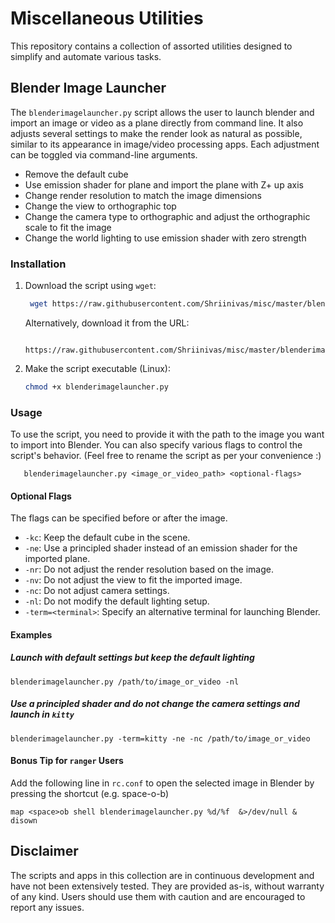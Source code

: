 # Miscellaneous Utilities

This repository contains a collection of assorted utilities designed to simplify and automate various tasks.

## Blender Image Launcher

The `blenderimagelauncher.py` script allows the user to launch blender and import an image or video as a plane directly from command line. It also adjusts several settings to make the render look as natural as possible, similar to its appearance in image/video processing apps. Each adjustment can be toggled via command-line arguments.

- Remove the default cube
- Use emission shader for plane and import the plane with Z+ up axis
- Change render resolution to match the image dimensions
- Change the view to orthographic top
- Change the camera type to orthographic and adjust the orthographic scale to fit the image
- Change the world lighting to use emission shader with zero strength

### Installation

1. Download the script using `wget`:
   ```bash
    wget https://raw.githubusercontent.com/Shriinivas/misc/master/blenderimagelauncher.py
   ```
   Alternatively, download it from the URL:
   ```
    https://raw.githubusercontent.com/Shriinivas/misc/master/blenderimagelauncher.py
   ```
2. Make the script executable (Linux):
   ```bash
   chmod +x blenderimagelauncher.py
   ```

### Usage

To use the script, you need to provide it with the path to the image you want to import into Blender. You can also specify various flags to control the script's behavior. (Feel free to rename the script as per your convenience :)

```
   blenderimagelauncher.py <image_or_video_path> <optional-flags>
```

#### Optional Flags

The flags can be specified before or after the image.

- `-kc`: Keep the default cube in the scene.
- `-ne`: Use a principled shader instead of an emission shader for the imported plane.
- `-nr`: Do not adjust the render resolution based on the image.
- `-nv`: Do not adjust the view to fit the imported image.
- `-nc`: Do not adjust camera settings.
- `-nl`: Do not modify the default lighting setup.
- `-term=<terminal>`: Specify an alternative terminal for launching Blender.

#### Examples

##### Launch with default settings but keep the default lighting

```
blenderimagelauncher.py /path/to/image_or_video -nl
```

##### Use a principled shader and do not change the camera settings and launch in `kitty`

```
blenderimagelauncher.py -term=kitty -ne -nc /path/to/image_or_video
```

#### Bonus Tip for `ranger` Users

Add the following line in `rc.conf` to open the selected image in Blender by pressing the shortcut (e.g. space-o-b)

```
map <space>ob shell blenderimagelauncher.py %d/%f  &>/dev/null & disown
```

## Disclaimer

The scripts and apps in this collection are in continuous development and have not been extensively tested. They are provided as-is, without warranty of any kind. Users should use them with caution and are encouraged to report any issues.
